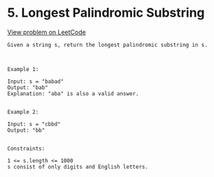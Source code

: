 # 5. Longest Palindromic Substring

[View problem on LeetCode](https://leetcode.com/problems/longest-palindromic-substring/)

```
Given a string s, return the longest palindromic substring in s.



Example 1:

Input: s = "babad"
Output: "bab"
Explanation: "aba" is also a valid answer.


Example 2:

Input: s = "cbbd"
Output: "bb"


Constraints:

1 <= s.length <= 1000
s consist of only digits and English letters.
```
